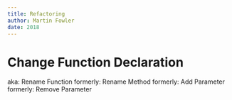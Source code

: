 ```yaml
---
title: Refactoring
author: Martin Fowler
date: 2018
---
```


# Change Function Declaration

aka: Rename Function
formerly: Rename Method
formerly: Add Parameter
formerly: Remove Parameter
